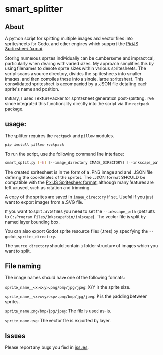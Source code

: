 # smart_splitter

## About

A python script for splitting multiple images and vector files into spritesheets for Godot and other engines which support the [PixiJS Spritesheet format](https://github.com/pixijs/pixijs/blob/main/packages/spritesheet/src/Spritesheet.ts).

Storing numerous sprites individually can be cumbersome and impractical, particularly when dealing with varied sizes. My approach simplifies this by using filenames to denote sprite sizes within various spritesheets. The script scans a source directory, divides the spritesheets into smaller images, and then compiles these into a single, large spritesheet. This consolidated spritesheet is accompanied by a .JSON file detailing each sprite's name and position.

Initially, I used TexturePacker for spritesheet generation post-splitting. I've since integrated this functionality directly into the script via the `rectpack` package.

## usage:
The splitter requires the `rectpack` and `pillow` modules.

```bash
pip install pillow rectpack
```

To run the script, use the following command line interface:

```bash
smart_split.py [-h] [--image_directory IMAGE_DIRECTORY] [--inkscape_path INKSCAPE_PATH] [--godot_sprites_directory GODOT_SPRITES_PATH] source_directory spritesheet_path`
```
The created spritesheet is in the form of a .PNG image and and .JSON file defining the coordinates of the sprites. The .JSON format SHOULD be compatible with the [PixiJS Spritesheet format](https://github.com/pixijs/pixijs/blob/main/packages/spritesheet/src/Spritesheet.ts), although many features are left unused, such as rotation and trimming.

A copy of the sprites are saved in `image_directory` if set. Useful if you just want to export images from a .SVG file.

If you want to split .SVG files you need to set the `--inkscape_path` (defaults to `C:/Program Files/Inkscape/bin/inkscape`). The vector file is split by named layer bounding box.

You can also export Godot sprite resource files (.tres) by specifying the `--godot_sprites_directory`.

The `source_directory` should contain a folder structure of images which you want to split.

## File naming

The image names should have one of the following formats:

`sprite_name__<x>x<y>.png/bmp/jpg/jpeg`: X/Y is the sprite size.

`sprite_name__<x>x<y>p<p>.png/bmp/jpg/jpeg`: P is the padding between sprites.

`sprite_name.png/bmp/jpg/jpeg`: The file is used as-is.

`sprite_name.svg`: The vector file is exported by layer.

## Issues

Please report any bugs you find in [issues](https://github.com/Donitzo/smart_splitter/issues).
